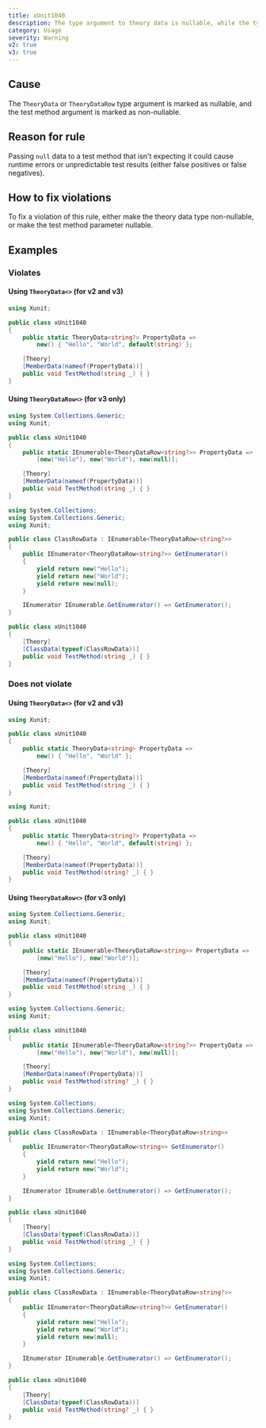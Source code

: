 ```yaml
---
title: xUnit1040
description: The type argument to theory data is nullable, while the type of the corresponding test method parameter is not
category: Usage
severity: Warning
v2: true
v3: true
---
```


## Cause

The `TheoryData` or `TheoryDataRow` type argument is marked as nullable, and the test method argument is marked as non-nullable.

## Reason for rule

Passing `null` data to a test method that isn't expecting it could cause runtime errors or unpredictable test results
(either false positives or false negatives).

## How to fix violations

To fix a violation of this rule, either make the theory data type non-nullable, or make the test method parameter nullable.

## Examples

### Violates

#### Using `TheoryData<>` (for v2 and v3)

```csharp
using Xunit;

public class xUnit1040
{
    public static TheoryData<string?> PropertyData =>
        new() { "Hello", "World", default(string) };

    [Theory]
    [MemberData(nameof(PropertyData))]
    public void TestMethod(string _) { }
}
```

#### Using `TheoryDataRow<>` (for v3 only)

```csharp
using System.Collections.Generic;
using Xunit;

public class xUnit1040
{
    public static IEnumerable<TheoryDataRow<string?>> PropertyData =>
        [new("Hello"), new("World"), new(null)];

    [Theory]
    [MemberData(nameof(PropertyData))]
    public void TestMethod(string _) { }
}
```

```csharp
using System.Collections;
using System.Collections.Generic;
using Xunit;

public class ClassRowData : IEnumerable<TheoryDataRow<string?>>
{
    public IEnumerator<TheoryDataRow<string?>> GetEnumerator()
    {
        yield return new("Hello");
        yield return new("World");
        yield return new(null);
    }

    IEnumerator IEnumerable.GetEnumerator() => GetEnumerator();
}

public class xUnit1040
{
    [Theory]
    [ClassData(typeof(ClassRowData))]
    public void TestMethod(string _) { }
}
```

### Does not violate

#### Using `TheoryData<>` (for v2 and v3)

```csharp
using Xunit;

public class xUnit1040
{
    public static TheoryData<string> PropertyData =>
        new() { "Hello", "World" };

    [Theory]
    [MemberData(nameof(PropertyData))]
    public void TestMethod(string _) { }
}
```

```csharp
using Xunit;

public class xUnit1040
{
    public static TheoryData<string?> PropertyData =>
        new() { "Hello", "World", default(string) };

    [Theory]
    [MemberData(nameof(PropertyData))]
    public void TestMethod(string? _) { }
}
```

#### Using `TheoryDataRow<>` (for v3 only)

```csharp
using System.Collections.Generic;
using Xunit;

public class xUnit1040
{
    public static IEnumerable<TheoryDataRow<string>> PropertyData =>
        [new("Hello"), new("World")];

    [Theory]
    [MemberData(nameof(PropertyData))]
    public void TestMethod(string _) { }
}
```

```csharp
using System.Collections.Generic;
using Xunit;

public class xUnit1040
{
    public static IEnumerable<TheoryDataRow<string?>> PropertyData =>
        [new("Hello"), new("World"), new(null)];

    [Theory]
    [MemberData(nameof(PropertyData))]
    public void TestMethod(string? _) { }
}
```

```csharp
using System.Collections;
using System.Collections.Generic;
using Xunit;

public class ClassRowData : IEnumerable<TheoryDataRow<string>>
{
    public IEnumerator<TheoryDataRow<string>> GetEnumerator()
    {
        yield return new("Hello");
        yield return new("World");
    }

    IEnumerator IEnumerable.GetEnumerator() => GetEnumerator();
}

public class xUnit1040
{
    [Theory]
    [ClassData(typeof(ClassRowData))]
    public void TestMethod(string _) { }
}
```

```csharp
using System.Collections;
using System.Collections.Generic;
using Xunit;

public class ClassRowData : IEnumerable<TheoryDataRow<string?>>
{
    public IEnumerator<TheoryDataRow<string?>> GetEnumerator()
    {
        yield return new("Hello");
        yield return new("World");
        yield return new(null);
    }

    IEnumerator IEnumerable.GetEnumerator() => GetEnumerator();
}

public class xUnit1040
{
    [Theory]
    [ClassData(typeof(ClassRowData))]
    public void TestMethod(string? _) { }
}
```
